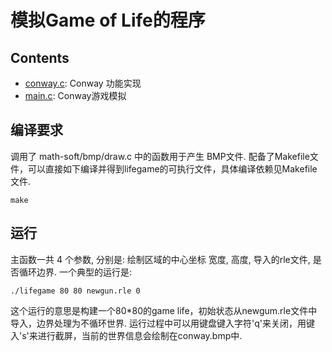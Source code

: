 # 模拟Game of Life的程序

## Contents

- [conway.c](conway.c): Conway 功能实现
- [main.c](main.c): Conway游戏模拟

## 编译要求

调用了 math-soft/bmp/draw.c 中的函数用于产生 BMP文件.
配备了Makefile文件，可以直接如下编译并得到lifegame的可执行文件，具体编译依赖见Makefile文件.

```shell
make
```

## 运行

主函数一共 4 个参数, 分别是: 绘制区域的中心坐标 宽度, 高度, 导入的rle文件, 是否循环边界.
一个典型的运行是:

```shell
./lifegame 80 80 newgun.rle 0
```

这个运行的意思是构建一个80*80的game life，初始状态从newgum.rle文件中导入，边界处理为不循环世界.
运行过程中可以用键盘键入字符'q'来关闭，用键入's'来进行截屏，当前的世界信息会绘制在conway.bmp中.
